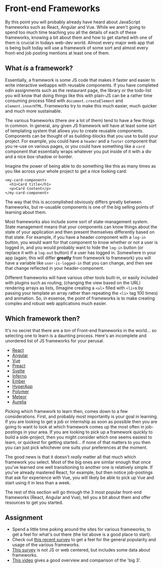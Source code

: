 # Front-end Frameworks

By this point you will probably already have heard about JavaScript frameworks such as React, Angular and Vue.  While we aren't going to spend too much time teaching you all the details of each of these frameworks, knowing a bit about them and how to get started with one of them is crucial in todays web-dev world.  Almost every major web app that is being built today will use a framework of some sort and almost every front-end job posting mentions at least one of them.

## What _is_ a framework?

Essentially, a framework is some JS code that makes it faster and easier to write interactive webapps with reusable components.  If you have completed odin assignments such as the restaurant page, the library or the todo-list you will know that doing things like this with plain-JS can be a rather time consuming process filled with `document.createElement` and `element.innerHTML`.  Frameworks try to make this much easier, much quicker and much more sustainable.

The various frameworks (there _are_ a lot of them) tend to have a few things in common.  In general, any given JS framework will have at least some sort of templating system that allows you to create reusable components.  Components can be thought of as building-blocks that you use to build your project.  For example, you could have a `header` and a `footer` component that you re-use on various pages, or you could have something like a `card` component that essentially wraps whatever you put inside of it with a div and a nice box-shadow or border.

Imagine the power of being able to do something like this as many times as you like across your whole project to get a nice looking card:
~~~
<my-card-component>
  <h1>Card title</h1>
  <p>Card Content</p>
</my-card-component>
~~~

The way that this is accomplished obviously differs greatly between frameworks, but re-usuable components is one of the big selling points of learning about them.

Most frameworks also include some sort of state-management system.  State management means that your components can know things about the state of your application and then present themselves differently based on  that state.  For example, if you have a header component with a `log-in` button, you would want for that component to know whether or not a user is logged in, and you would probably want to hide the `log-in` button (or replace it with a `log-out` button) if a user has logged in.  Somewhere in your app (again, this will differ **greatly** from framework to framework) you will have a variable like `user-is-logged-in` that you can change, and then see that change reflected in your header-component.

Different frameworks will have various other tools built-in, or easily included with plugins such as routing, (changing the view based on the URL) rendering arrays as lists, (Imagine creating a `<ul>` filled with `<li>`s by passing your template an array rather than repeating the `<li>` tag 100 times) and animation.  So, in essense, the point of frameworks is to make creating complex and robust web applications much easier.

## Which framework then?

It's no secret that there are a _ton_ of Front-end frameworks in the world... so selecting one to learn is a daunting process.  Here's an incomplete and unordered list of JS frameworks for your perusal. 

- [React](https://reactjs.org/)
- [Angular](https://angular.io/)
- [Vue](https://vuejs.org/)
- [Preact](https://preactjs.com/)
- [Svelte](https://svelte.technology/guide)
- [Inferno](https://infernojs.org/)
- [Ember](https://www.emberjs.com/)
- [HyperApp](https://github.com/hyperapp)
- [Polymer](https://www.polymer-project.org/)
- [Meteor](https://www.meteor.com/)
- [Aurelia](https://aurelia.io/)

Picking which framework to learn then, comes down to a few considerations.  First, and probably most importantly is your goal in learning.  If you are looking to get a job or internship as soon as possible then you are going to want to look at which framework comes up the most often in job-postings in your area.  If you are looking to pick up a framework quickly to build a side-project, then you might consider which one seems easiest to learn, or quickest for getting started... if none of that matters to you then  you can just pick whichever one suits your preferences at the moment.

The good news is that it doesn't _really_ matter all that much which framework you select.  Most of the big ones are similar enough that once you've learned one well transitioning to another one is relatively simple. If you've already mastered React, for example, but then notice job-postings that ask for experience with Vue, you will likely be able to pick up Vue and start using it in less than a week.

The rest of this section will go through the 3 most popular front-end frameworks (React, Angular and Vue), tell you a bit about them and offer resources to get you started.



## Assignment

- Spend a little time poking around the sites for various frameworks, to get a feel for what's out there (the list above is a good place to start).  
- Check out [this recent survey](https://stateofjs.com/2017/front-end/results/) to get a feel for the general popularity and usage of the various frameworks.
- [This survey](https://insights.stackoverflow.com/survey/2018/#technology) is not JS or web centered, but includes some data about frameworks.
- [This video](https://www.youtube.com/watch?v=KMX1mFEmM3E&t=676s) gives a good overview and comparison of the 'big 3'.
